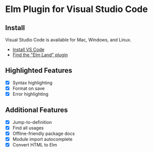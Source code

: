 # Elm Plugin for Visual Studio Code

## Install

Visual Studio Code is available for Mac, Windows, and Linux.

- [Install VS Code](https://code.visualstudio.com/)
- [Find the "Elm Land" plugin](https://code.visualstudio.com/docs/editor/extension-marketplace#_install-an-extension)

## Highlighted Features

- [x] Syntax highlighting
- [x] Format on save
- [x] Error highlighting

## Additional Features

- [x] Jump-to-definition
- [x] Find all usages
- [x] Offline-friendly package docs
- [x] Module import autocomplete
- [x] Convert HTML to Elm
